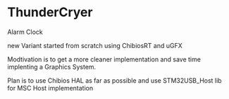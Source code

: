 ThunderCryer
============

Alarm Clock 

new Variant started from scratch using ChibiosRT and uGFX

Modtivation is to get a more cleaner implementation and save time implenting a Graphics System. 

Plan is to use Chibios HAL as far as possible and use STM32USB_Host lib for MSC Host implementation

